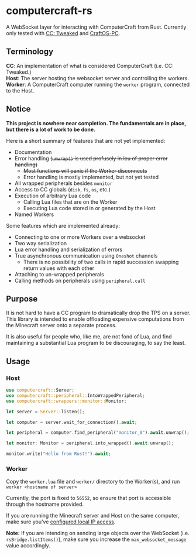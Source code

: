 # computercraft-rs

A WebSocket layer for interacting with ComputerCraft from Rust. Currently only tested with [CC: Tweaked](https://tweaked.cc/) and [CraftOS-PC](https://www.craftos-pc.cc).

## Terminology

**CC**: An implementation of what is considered ComputerCraft (i.e. CC: Tweaked.) <br />
**Host**: The server hosting the websocket server and controlling the workers. <br />
**Worker**: A ComputerCraft computer running the `worker` program, connected to the Host.

## Notice

**This project is nowhere near completion. The fundamentals are in place, but there is a lot of work to be done.**

Here is a short summary of features that are not yet implemented:

- Documentation
- Error handling ~~(`unwrap()` is used profusely in leu of proper error handling)~~
  - ~~Most functions will panic if the Worker disconnects~~
  - Error handling is mostly implemented, but not yet tested
- All wrapped peripherals besides `monitor`
- Access to CC globals (`disk`, `fs`, `os`, etc.)
- Execution of arbitrary Lua code
  - Calling Lua files that are on the Worker
  - Executing Lua code stored in or generated by the Host
- Named Workers

Some features which are implemented already:

- Connecting to one or more Workers over a websocket
- Two way serialization
- Lua error handling and serialization of errors
- True asynchronous communication using `Oneshot` channels
  - There is no possibility of two calls in rapid succession swapping return values with each other
- Attaching to un-wrapped peripherals
- Calling methods on peripherals using `peripheral.call`

## Purpose

It is not hard to have a CC program to dramatically drop the TPS on a server.
This library is intended to enable offloading expensive computations from the Minecraft server onto a separate process.

It is also useful for people who, like me, are not fond of Lua, and find maintaining a substantial Lua program to be discouraging, to say the least.

## Usage

### Host

```rs
use computercraft::Server;
use computercraft::peripheral::IntoWrappedPeripheral;
use computercraft::wrappers::monitor::Monitor;

let server = Server::listen();

let computer = server.wait_for_connection().await;

let peripheral = computer.find_peripheral("monitor_0").await.unwrap();

let monitor: Monitor = peripheral.into_wrapped().await.unwrap();

monitor.write("Hello from Rust!").await;
```

### Worker

Copy the `worker.lua` file and `worker/` directory to the Worker(s), and run `worker <hostname of server>`

Currently, the port is fixed to `56552`, so ensure that port is accessible through the hostname provided.

If you are running the Minecraft server and Host on the same computer, make sure you've
[configured local IP access](https://tweaked.cc/guide/local_ips.html).

**Note:** If you are intending on sending large objects over the WebSocket (i.e. `rsBridge.listItems()`), make sure you increase the `max_websocket_message` value accordingly.

